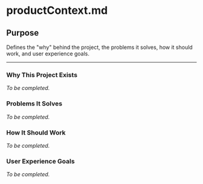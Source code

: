 # productContext.md

## Purpose
Defines the "why" behind the project, the problems it solves, how it should work, and user experience goals.

---

### Why This Project Exists
*To be completed.*

### Problems It Solves
*To be completed.*

### How It Should Work
*To be completed.*

### User Experience Goals
*To be completed.*
